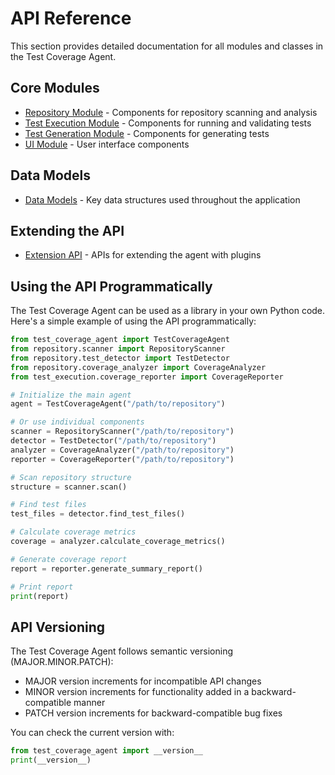 # API Reference

This section provides detailed documentation for all modules and classes in the Test Coverage Agent.

## Core Modules

- [Repository Module](./repository.md) - Components for repository scanning and analysis
- [Test Execution Module](./test_execution.md) - Components for running and validating tests
- [Test Generation Module](./test_generation.md) - Components for generating tests
- [UI Module](./ui.md) - User interface components

## Data Models

- [Data Models](./data_models.md) - Key data structures used throughout the application

## Extending the API

- [Extension API](./extension_api.md) - APIs for extending the agent with plugins

## Using the API Programmatically

The Test Coverage Agent can be used as a library in your own Python code. Here's a simple example of using the API programmatically:

```python
from test_coverage_agent import TestCoverageAgent
from repository.scanner import RepositoryScanner
from repository.test_detector import TestDetector
from repository.coverage_analyzer import CoverageAnalyzer
from test_execution.coverage_reporter import CoverageReporter

# Initialize the main agent
agent = TestCoverageAgent("/path/to/repository")

# Or use individual components
scanner = RepositoryScanner("/path/to/repository")
detector = TestDetector("/path/to/repository")
analyzer = CoverageAnalyzer("/path/to/repository")
reporter = CoverageReporter("/path/to/repository")

# Scan repository structure
structure = scanner.scan()

# Find test files
test_files = detector.find_test_files()

# Calculate coverage metrics
coverage = analyzer.calculate_coverage_metrics()

# Generate coverage report
report = reporter.generate_summary_report()

# Print report
print(report)
```

## API Versioning

The Test Coverage Agent follows semantic versioning (MAJOR.MINOR.PATCH):

- MAJOR version increments for incompatible API changes
- MINOR version increments for functionality added in a backward-compatible manner
- PATCH version increments for backward-compatible bug fixes

You can check the current version with:

```python
from test_coverage_agent import __version__
print(__version__)
```